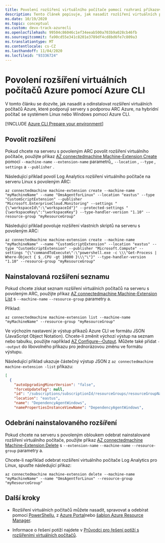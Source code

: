 ```yaml
---
title: Povolení rozšíření virtuálního počítače pomocí rozhraní příkazového řádku Azure
description: Tento článek popisuje, jak nasadit rozšíření virtuálních počítačů na servery s podporou ARC Azure běžícími v hybridních cloudových prostředích pomocí Azure CLI.
ms.date: 10/19/2020
ms.topic: conceptual
ms.custom: devx-track-azurecli
ms.openlocfilehash: 99504c86046c1ef34eeab500a703b9a028cb46fb
ms.sourcegitcommit: fa90cd55e341c8201e3789df4cd8bd6fe7c809a3
ms.translationtype: MT
ms.contentlocale: cs-CZ
ms.lasthandoff: 11/04/2020
ms.locfileid: "93336724"
---
```

# <a name="enable-azure-vm-extensions-using-the-azure-cli"></a>Povolení rozšíření virtuálních počítačů Azure pomocí Azure CLI

V tomto článku se dozvíte, jak nasadit a odinstalovat rozšíření virtuálních počítačů Azure, které podporují servery s podporou ARC Azure, na hybridní počítač se systémem Linux nebo Windows pomocí Azure CLI.

[!INCLUDE [Azure CLI Prepare your environment](../../../includes/azure-cli-prepare-your-environment.md)]

## <a name="enable-extension"></a>Povolit rozšíření

Pokud chcete na serveru s povoleným ARC povolit rozšíření virtuálního počítače, použijte příkaz [AZ connectedmachine Machine-Extension Create](/cli/azure/ext/connectedmachine/connectedmachine/machine-extension#ext_connectedmachine_az_connectedmachine_machine_extension_create) pomocí `--machine-name` `--extension-name` parametrů,, `--location` , `--type` , `settings` a `--publisher` .

Následující příklad povolí Log Analytics rozšíření virtuálního počítače na serveru Linux s povoleným ARC:

```azurecli
az connectedmachine machine-extension create --machine-name "myMachineName" --name "OmsAgentforLinux" --location "eastus" --type "CustomScriptExtension" --publisher "Microsoft.EnterpriseCloud.Monitoring" --settings "{\"workspaceId\":\"workspaceId"}" --protected-settings "{\workspaceKey\":"\workspaceKey"} --type-handler-version "1.10" --resource-group "myResourceGroup"
```

Následující příklad povoluje rozšíření vlastních skriptů na serveru s povoleným ARC:

```azurecli
az connectedmachine machine-extension create --machine-name "myMachineName" --name "CustomScriptExtension" --location "eastus" --type "CustomScriptExtension" --publisher "Microsoft.Compute" --settings "{\"commandToExecute\":\"powershell.exe -c \\\"Get-Process | Where-Object { $_.CPU -gt 10000 }\\\"\"}" --type-handler-version "1.10" --resource-group "myResourceGroup"
```

## <a name="list-extensions-installed"></a>Nainstalovaná rozšíření seznamu

Pokud chcete získat seznam rozšíření virtuálních počítačů na serveru s povoleným ARC, použijte příkaz [AZ connectedmachine Machine-Extension List](/cli/azure/ext/connectedmachine/connectedmachine/machine-extension#ext_connectedmachine_az_connectedmachine_machine_extension_list) s `--machine-name` `--resource-group` parametry a.

Příklad:

```azurecli
az connectedmachine machine-extension list --machine-name "myMachineName" --resource-group "myResourceGroup"
```

Ve výchozím nastavení je výstup příkazů Azure CLI ve formátu JSON (JavaScript Object Notation). Chcete-li změnit výchozí výstup na seznam nebo tabulku, použijte například [AZ Configure--Output](/cli/azure/reference-index). Můžete také přidat `--output` do libovolného příkazu pro jednorázovou změnu ve formátu výstupu.

Následující příklad ukazuje částečný výstup JSON z `az connectedmachine machine-extension -list` příkazu:

```json
[
  {
    "autoUpgradingMinorVersion": "false",
    "forceUpdateTag": null,
    "id": "/subscriptions/subscriptionId/resourceGroups/resourceGroupName/providers/Microsoft.HybridCompute/machines/SVR01/extensions/DependencyAgentWindows",
    "location": "eastus",
    "name": "DependencyAgentWindows",
    "namePropertiesInstanceViewName": "DependencyAgentWindows",
```

## <a name="remove-an-installed-extension"></a>Odebrání nainstalovaného rozšíření

Pokud chcete na serveru s povoleným obloukem odebrat nainstalované rozšíření virtuálního počítače, použijte příkaz [AZ connectedmachine Machine-Extension Delete](/cli/azure/ext/connectedmachine/connectedmachine/machine-extension#ext_connectedmachine_az_connectedmachine_machine_extension_delete) s `--extension-name` `--machine-name` `--resource-group` parametry a.

Chcete-li například odebrat rozšíření virtuálního počítače Log Analytics pro Linux, spusťte následující příkaz:

```azurecli
az connectedmachine machine-extension delete --machine-name "myMachineName" --name "OmsAgentforLinux" --resource-group "myResourceGroup"
```

## <a name="next-steps"></a>Další kroky

- Rozšíření virtuálních počítačů můžete nasadit, spravovat a odebírat pomocí [PowerShellu](manage-vm-extensions-powershell.md), z [Azure Portal](manage-vm-extensions-portal.md)nebo [šablon Azure Resource Manager](manage-vm-extensions-template.md).

- Informace o řešení potíží najdete v [Průvodci pro řešení potíží s rozšířeními virtuálních počítačů](troubleshoot-vm-extensions.md).
